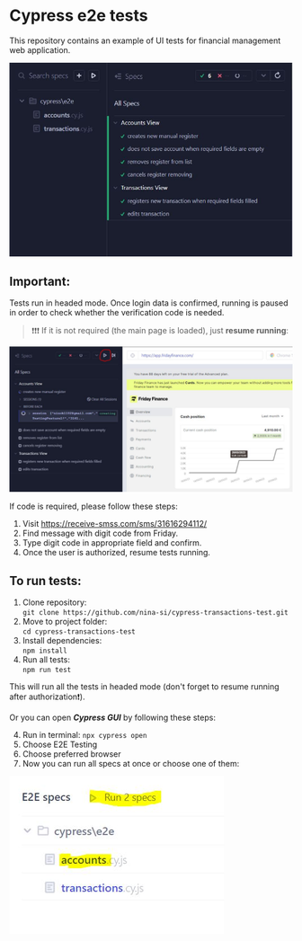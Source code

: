 # Cypress e2e tests

This repository contains an example of UI tests for financial management web application.

![test results](./cypress/downloads/tests-result.JPG)

## Important:

Tests run in headed mode. Once login data is confirmed, running is paused in order to check whether the verification code is needed.

> ❗❗❗ If it is not required (the main page is loaded), just **resume running**:

![resume running](./cypress/downloads/resume-tests.JPG)

If code is required, please follow these steps:

1. Visit https://receive-smss.com/sms/31616294112/
2. Find message with digit code from Friday.
3. Type digit code in appropriate field and confirm.
4. Once the user is authorized, resume tests running.

## To run tests:

1. Clone repository:  
   `git clone https://github.com/nina-si/cypress-transactions-test.git`
2. Move to project folder:  
   `cd cypress-transactions-test`
3. Install dependencies:  
   `npm install`
4. Run all tests:  
   `npm run test`

This will run all the tests in headed mode (don't forget to resume running after authorization❗).

Or you can open _**Cypress GUI**_ by following these steps:

4. Run in terminal:
   `npx cypress open`
5. Choose E2E Testing
6. Choose preferred browser
7. Now you can run all specs at once or choose one of them:

![choose specs](./cypress/downloads/e2estart.JPG)
